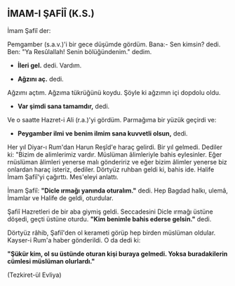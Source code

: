 ## İMAM-I ŞAFİÎ (K.S.)

İmam Şafiî der:

Pemgamber (s.a.v.)'i bir gece düşümde gördüm. Ba­na:- Sen kimsin? dedi. Ben: "Ya Resûlallah! Senin bölüğündenim." dedim.

- **İleri gel.** dedi. Vardım.

- **Ağzını aç.** dedi.

Ağzımı açtım. Ağzıma tükrüğünü koydu. Şöyle ki ağzımın içi dopdolu oldu.

- **Var şimdi sana tamamdır,** dedi.

Ve o saatte Hazret-i Ali (r.a.)'yi gördüm. Parmağıma bir yüzük geçirdi ve:

- **Peygamber ilmi ve benim ilmim sana kuvvetli ol­sun,** dedi.

Her yıl Diyar-ı Rum'dan Harun Reşîd'e haraç gelirdi. Bir yıl gelmedi. Dediler ki: "Bizim de alimlerimiz var­dır. Müslüman âlimleriyle bahis eylesinler. Eğer rnüs­lüman âlimleri yenerse malı göndeririz ve eğer bizim âlimler yenerse biz onlardan haraç isteriz, dediler. Dörtyüz ruhban geldi ki, bahis ide. Halife İmam Şafiî'yi çağırttı. Mes'eleyi anlattı.

İmam Şafiî: **"Dicle ırmağı yanında oturalım."** dedi. Hep Bagdad halkı, ulemâ, İmamlar ve Halife de geldi, oturdular.

Şafiî Hazretleri de bir aba giymiş geldi. Seccadesini Dicle ırmağı üstüne döşedi, geçti üstüne oturdu. **"Kim benimle bahis ederse gelsin."** dedi.

Dörtyüz râhib, Şafiî'den ol kerameti görüp hep bir­den müslüman oldular. Kayser-i Rum'a haber gönderil­di. O da dedi ki:

**"Şükür kim, ol su üstünde oturan kişi buraya gel­medi. Yoksa buradakilerin cümlesi müslüman olur­lardı."**

(Tezkiret-ül Evliya)
